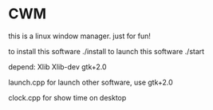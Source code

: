 CWM
===
this is a linux window manager.
just for fun!

to install this software
	./install
to launch this software
	./start

depend:
	Xlib
	Xlib-dev
	gtk+2.0

launch.cpp
	for launch other software,
	use gtk+2.0

clock.cpp
	for show time on desktop
